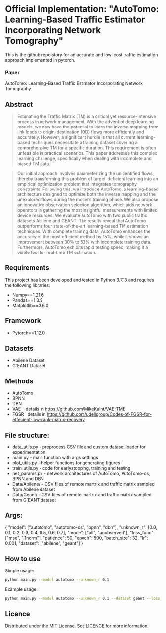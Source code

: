 # Official Implementation: "AutoTomo: Learning-Based Traffic Estimator Incorporating Network Tomography"

This is the github repoistory for an accurate and low-cost traffic estimation approach implemented in pytorch.

### Paper
AutoTomo: Learning-Based Traffic Estimator Incorporating Network Tomography

## Abstract

> Estimating the Traffic Matrix (TM) is a critical yet resource-intensive process in network management. With the advent of deep learning models, we now have the potential to learn the inverse mapping from link loads to origin-destination (OD) flows more efficiently and accurately. However, a significant hurdle is that all current learning-based techniques necessitate a training dataset covering a comprehensive TM for a specific duration. This requirement is often unfeasible in practical scenarios. This paper addresses this complex learning challenge, specifically when dealing with incomplete and biased TM data. 

> Our initial approach involves parameterizing the unidentified flows, thereby transforming this problem of target-deficient learning into an empirical optimization problem that integrates tomography constraints. Following this, we introduce AutoTomo, a learning-based architecture designed to optimize both the inverse mapping and the unexplored flows during the model’s training phase. We also propose an innovative observation selection algorithm, which aids network operators in gathering the most insightful measurements with limited device resources. We evaluate AutoTomo with two public traffic datasets Abilene
and GEANT. The results reveal that AutoTomo outperforms four state-of-the-art learning-based TM estimation techniques. With complete training data, AutoTomo enhances the accuracy of the most efficient method by 15%, while it shows an improvement between 30% to 53% with incomplete training data. Furthermore, AutoTomo exhibits rapid testing speed, making it a viable tool for real-time TM estimation.

## Requirements

This project has been developed and tested in Python 3.7.13 and requires the following libraries:

- Numpy==1.21.6
- Pandas==1.3.5
- Matplotlib==3.6.0

## Framework

- Pytorch==1.12.0

## Datasets

- Abilene Dataset
- G´EANT Dataset

## Methods

- AutoTomo
- BPNN
- DBN
- VAE &nbsp;&nbsp; details in https://github.com/MikeKalnt/VAE-TME
- FGSR &nbsp; details in https://github.com/udellgroup/Codes-of-FGSR-for-effecient-low-rank-matrix-recovery

## File structure:

- data_utils.py - preprocess CSV file and custom dataset loader for experimentation
- main.py - main function with args settings
- plot_utils.py - helper functions for generating figures 
- train_utils.py - code for earlystopping, training and testing
- net_params.py - network architectures of AutoTomo, AutoTomo-os, BPNN and DBN
- Data/Abilene/ - CSV files of remote martrix and traffic matrix sampled from Abilene dataset
- Data/Geant/ - CSV files of remote martrix and traffic matrix sampled from G´EANT dataset

## Args:

{
"model": ["autotomo", "autotomo-os", "bpnn", "dbn"],
"unknown_r": [0.0, 0.1, 0.2, 0.3, 0.4, 0.5, 0.6, 0.7],
"mode": ["all", "unobserved"],
"loss_func": ["mse", "l1norm"],
"patience": 50,
"epoch": 500,
"batch_size": 32,
"lr": 0.001,
"dataset": ["abilene", "geant"]
}

## How to use

Simple usage:
```bash
python main.py --model autotomo --unknown_r 0.1
```

Example usage:
```bash
python main.py --model autotomo --unknown_r 0.1 --dataset geant --loss_func l1norm --mode unobserved --epoch 1500
```

## Licence

Distributed under the MIT License. See [LICENCE](https://github.com/Y-debug-sys/AutoTomo/blob/main/LICENSE) for more information.
